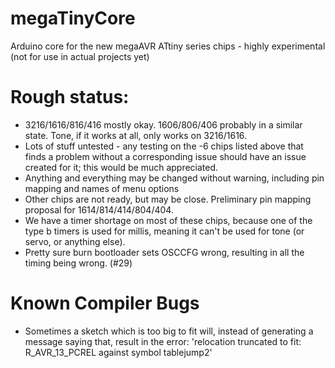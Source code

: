 # megaTinyCore
Arduino core for the new megaAVR ATtiny series chips - highly experimental (not for use in actual projects yet)


# Rough status:
* 3216/1616/816/416 mostly okay. 1606/806/406 probably in a similar state. Tone, if it works at all, only works on 3216/1616.
* Lots of stuff untested - any testing on the -6 chips listed above that finds a problem without a corresponding issue should have an issue created for it; this would be much appreciated.
* Anything and everything may be changed without warning, including pin mapping and names of menu options
* Other chips are not ready, but may be close. Preliminary pin mapping proposal for 1614/814/414/804/404.
* We have a timer shortage on most of these chips, because one of the type b timers is used for millis, meaning it can't be used for tone (or servo, or anything else).
* Pretty sure burn bootloader sets OSCCFG wrong, resulting in all the timing being wrong. (#29)

# Known Compiler Bugs
* Sometimes a sketch which is too big to fit will, instead of generating a message saying that, result in the error: 'relocation truncated to fit: R_AVR_13_PCREL against symbol tablejump2'
